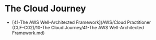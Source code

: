 # The Cloud Journey

- [41-The AWS Well-Architected Framework](AWS/Cloud Practitioner (CLF-C02)/10-The Cloud Journey/41-The AWS Well-Architected Framework.md)